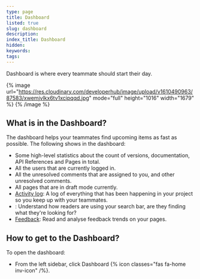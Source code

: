 ```yaml
---
type: page
title: Dashboard
listed: true
slug: dashboard
description: 
index_title: Dashboard
hidden: 
keywords: 
tags: 
---
```


Dashboard is where every teammate should start their day.

{% image url="https://res.cloudinary.com/developerhub/image/upload/v1610490963/87583/xwemjvlkx6tv1xcipqqd.jpg" mode="full" height="1016" width="1679" %}
{% /image %}

## What is in the Dashboard?

The dashboard helps your teammates find upcoming items as fast as possible. The following shows in the dashboard:

- Some high-level statistics about the count of versions, documentation, API References and Pages in total.
- All the users that are currently logged in.
- All the unresolved comments that are assigned to you, and other unresolved comments.
- All pages that are in draft mode currently.
- [Activity log](/support-center/activity-log): A log of everything that has been happening in your project so you keep up with your teammates.
- [](/support-center/search-analytics): Understand how readers are using your search bar, are they finding what they're looking for?
- [Feedback](/support-center/feedback): Read and analyse feedback trends on your pages.

## How to get to the Dashboard?

To open the dashboard:

- From the left sidebar, click Dashboard {% icon classes="fas fa-home inv-icon" /%}.